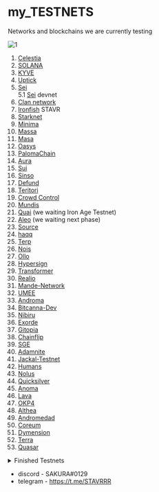 # my_TESTNETS
Networks and blockchains we are currently testing


![1](https://user-images.githubusercontent.com/44331529/171047163-1b64412a-a60c-4e6a-9a97-e036dfcf8be5.png)



1. [Celestia](https://celestia.explorers.guru/validator/celestiavaloper1lv6254w0xz7t3qsgsueag7eexrdj9rpwg5uyer)
2. [SOLANA](https://www.validators.app/validators?q=9GMmVYJBw5Cj58P8QtXtesyQUtA9GyecPb6kCki7QSo5&network=testnet&order=&refresh=&commit=Search)
3. [KYVE](https://explorer.stavr.tech/kyve/staking/kyvevaloper162ydfdt3j34cx9ndrajfsjxcf5e2hfuxjm49rd)
4. [Uptick](https://explorer.stavr.tech/uptick/staking/uptickvaloper1n9urj4d6mngtuhpfysdxu7nq72e8830wkx5mug)
5. [Sei](https://explorer.stavr.tech/sei/staking/seivaloper1u3rszcv0zjdj5cuw22cwe3955xk7zjjjex9t3u) \
5.1 [Sei](https://devnet.sei.explorers.guru/validator/seivaloper1kxnf4n0yjjyhjx0n7mkwzkx68agjt0m3gu97uh) devnet 
6. [Clan network](https://explorer.stavr.tech/clannetwork/staking/clanvaloper1hzln3x9ve6s23ga7vtvrtfkxd2ac9duqf3e3ct)
8. [Ironfish](https://testnet.ironfish.network/leaderboard) STAVR
9. [Starknet](https://discord.com/channels/793094838509764618/956557041336455290/980346285309710367)
10. [Minima](https://github.com/obajay/my_TESTNETS/blob/main/README.md)
11. [Massa](https://github.com/obajay/my_TESTNETS/blob/main/README.md)
12. [Masa](https://github.com/obajay/my_TESTNETS/blob/main/README.md)
13. [Oasys](https://github.com/obajay/my_TESTNETS/blob/main/README.md)
14. [PalomaChain](https://paloma.explorers.guru/validators)
15. [Aura](https://explorer.stavr.tech/aura/staking/auravaloper1ucp33srru7g45ku6w207kc4hy6xd6psvmxw3xf)
16. [Sui](https://github.com/obajay/my_TESTNETS/blob/main/README.md)
17. [Sinso](https://testnet.whitelist.vip/)
18. [Defund](https://explorer.stavr.tech/defund-testnet/staking/defundvaloper14wa33x0sssc6et3e2js08fhxe75evcpdalpe5z) 
19. [Teritori](https://explorer.stavr.tech/teritori/staking/torivaloper1qttw95d6xk0nhk3mc63ueg29xap4msu3xndcnn)
20. [Crowd Control](https://explorer.stavr.tech/cardchain/staking/ccvaloper1s9fljs8pfz60qqg6wj6hxhu82tjfqu6yaep9s7)
21. [Mundis](http://metrics.devnet.mundis.io:3000/d/local/devnet-cluster-monitor?orgId=1&refresh=30s&var-datasource=default&var-testnet=devnet&var-hostid=CS2EwUQ4gbqidxs1nXyxgf87a9LugwbU2mF7R4ohYrig)
22. [Quai](https://github.com/obajay/my_TESTNETS/blob/main/README.md) (we waiting Iron Age Testnet)
23. [Aleo](https://github.com/obajay/my_TESTNETS/blob/main/README.md) (we waiting next phase)
24. [Source](https://explorer.stavr.tech/source/staking/sourcevaloper13l78szv3mxcru9mhh2ndv58xla2arfzhv045cx)
25. [haqq](https://explorer.stavr.tech/haqq/staking/haqqvaloper1yj2hjxsu7gxcdje86hgnm9gn7z09ua9vhjx6pn)
26. [Terp](https://explorer.stavr.tech/terp-network/staking/terpvaloper1eff25w2su9zxhe9lzea65l9xyptv8saxj6r2c8)
27. [Nois](https://explorer.stavr.tech/nois/staking/noisvaloper1enwhnv85g4n99a2kzg8gey22xu6u43l4cxj824)
28. [Ollo](https://explorer.stavr.tech/ollo/staking/ollovaloper1hfsguqknteazy28ms9nm633yyf9tg4uz2gfr6a)
29. [Hypersign](http://explorer.stavr.tech/hypersign/staking/hidvaloper1mgvq7xersraskutl0d8x0zyk3m24hc6u8zcm0h)
30. [Transformer](https://explorer.tfsc.io/#/pc/ValidatorBetail?address=1LvpoUwuGmY3E1DavzF7Q6iAicNF7oveuP&active=1&online=1&selfStake=5000&delegateds=5000&delegated=109364&name=STAVR)
31. [Realio](https://explorer.stavr.tech/realio/staking/realiovaloper1n99gv9edgtvktcpxld6x9cp6zvq7e28mzjwwg4)
32. [Mande-Network](https://explorer.stavr.tech/mande-chain/staking/mandevaloper104v2uksujl8scw2zlzvxnutgw08vvla498fh09)
34. [UMEE](https://explorer.stavr.tech/umee-canon/staking/umeevaloper13k8p5q678ld8k7y2mv35kurl8ucskjzks0qlfa)
35. [Androma](https://explorer.stavr.tech/andromeda/staking/andrvaloper1xsm4dvmh5txrcteyv3yq5z8pm58mu35365tpzq)
36. [Bitcanna-Dev](https://explorer.stavr.tech/bitcanna-dev/staking/bcnavaloper1hn0hc4c6786xtka8pzy5qyrlv276d26arvkv59)
37. [Nibiru](https://explorer.stavr.tech/nibiru/staking/nibivaloper1vgh5ry6zwjp007f90wfwgung6l4z6330tmqsw4)
38. [Exorde](https://github.com/obajay)
39. [Gitopia](https://explorer.stavr.tech/gitopia-testnet/staking/gitopiavaloper1ztlnz9v3qqmq828dp6rj3ndu7gvju63m3az0ym)
40. [Chainflip](https://stake-perseverance.chainflip.io/auctions)
41. [SGE](https://explorer.stavr.tech/sge-testnet/staking/sgevaloper1g3a72tlm6v25y58pjy8x07far4hqj7cgxl3n9z)
42. [Adamnite](https://github.com/obajay)
43. [Jackal-Testnet](https://explorer.stavr.tech/jackal-testnet/staking/jklvaloper1apaj3552wv4umcwrxm9ggx6hr7ttck5kha7sat)
44. [Humans](https://explorer.stavr.tech/humans-testnet/staking/humanvaloper1xq9msyjv4pdhgv0wu33wyd99wf3ffwsc35ptax)
45. [Nolus](https://explorer.stavr.tech/nolus-testnet/staking/nolusvaloper1gqtd7nm09lyu8ql4m8r0ck4md7zdq2c76h5p49)
46. [Quicksilver](https://explorer.stavr.tech/quicksilver/staking/quickvaloper1hm6t24g6dxkp7dk6pn2hn379pdupvd5r3s6z3q)
45. [Anoma](https://namada.world)
46. [Lava](https://explorer.stavr.tech/lava-testnet/staking/lava@valoper1pwrwgqe8lke6c6y9md2cnwznlutzlv867kt4mc)
47. [OKP4](https://explorer.stavr.tech/okp4-testnet/staking/okp4valoper1sc4dkm38ejwftlxfwj9tx6dq8tdd3e9ygascc8)
48. [Althea](https://explorer.stavr.tech/althea-testnet/staking/altheavaloper1dmhvufcxxh0r3kf36ktwv7ff5ew20paq952h2s)
49. [Andromedad](https://explorer.stavr.tech/andromedad-testnet/staking/andrvaloper1xsm4dvmh5txrcteyv3yq5z8pm58mu35365tpzq)
50. [Coreum](https://explorer.stavr.tech/coreum-testnet/staking/testcorevaloper1p0gg6tuzgmw7lylwlg5l9hda3pj5whhcryxwwq)
51. [Dymension](https://explorer.stavr.tech/dymension-testnet/staking/dymvaloper17jaxv5u8z0l34z2cku9jqjd4rln8096w8umpn9)
52. [Terra](https://explorer.sxlzptprjkt.xyz/goa-corrino/staking/corrinovaloper1a047r604jzwdv6wcv6m6drwf30v52vxmst0fw0)
53. [Quasar](https://explorer.stavr.tech/quasar-testnet/staking/quasarvaloper1qucu6jc20jcf5tj6r7n8ppd4sl9n67cmcqsqyp)

<details>
<summary>Finished Testnets</summary>

- [VEGA](https://github.com/obajay/my_TESTNETS/blob/main/README.md)
- [Stratos](https://github.com/obajay/my_TESTNETS/blob/main/README.md)
- [Spacemesh](https://github.com/obajay/my_TESTNETS/blob/main/README.md)
- [Rizon](https://github.com/obajay/my_TESTNETS/blob/main/README.md)
- [Juno](https://github.com/obajay/my_TESTNETS/blob/main/README.md)
- [Fluxprotocol](https://github.com/obajay/my_TESTNETS/blob/main/README.md)
- [Bee_swarm](https://github.com/obajay/my_TESTNETS/blob/main/README.md)
- [Clover](https://github.com/obajay/my_TESTNETS/blob/main/README.md)
- [Anoma](https://github.com/obajay/my_TESTNETS/blob/main/README.md)
- [Archway](https://github.com/obajay/my_TESTNETS/blob/main/README.md)
- [BitCountry](https://github.com/obajay/my_TESTNETS/blob/main/README.md)
- [SSV](https://github.com/obajay/my_TESTNETS/blob/main/README.md)
- [Epik Protocol](https://github.com/obajay/my_TESTNETS/blob/main/README.md)
- [Evmos](https://github.com/obajay/my_TESTNETS/blob/main/README.md)
- [Gravity Bridge](https://github.com/obajay/my_TESTNETS/blob/main/README.md)
- [UMEE](https://github.com/obajay/my_TESTNETS/blob/main/README.md)
- [NYM](https://github.com/obajay/my_TESTNETS/blob/main/README.md)
- [Agoric](https://github.com/obajay/my_TESTNETS/blob/main/README.md)
- [HOPR](https://github.com/obajay/my_TESTNETS/blob/main/README.md)
- [Idena](https://github.com/obajay/my_TESTNETS/blob/main/README.md)
- [Kira network](https://github.com/obajay/my_TESTNETS/blob/main/README.md)
- [Meson Network](https://github.com/obajay/my_TESTNETS/blob/main/README.md)
- [Meter](https://github.com/obajay/my_TESTNETS/blob/main/README.md)
- [MinaProtocol](https://github.com/obajay/my_TESTNETS/blob/main/README.md)
- [moonbeam](https://github.com/obajay/my_TESTNETS/blob/main/README.md)
- [ODIN](https://github.com/obajay/my_TESTNETS/blob/main/README.md)
- [Omniflix](https://github.com/obajay/my_TESTNETS/blob/main/README.md)
- [pontem network](https://github.com/obajay/my_TESTNETS/blob/main/README.md)
- [Porta](https://github.com/obajay/my_TESTNETS/blob/main/README.md)
- [Presearch](https://github.com/obajay/my_TESTNETS/blob/main/README.md)
- [Radicle](https://github.com/obajay/my_TESTNETS/blob/main/README.md)
- [Radix](https://github.com/obajay/my_TESTNETS/blob/main/README.md)
- [Streamr](https://github.com/obajay/my_TESTNETS/blob/main/README.md)
- [Taraxa](https://github.com/obajay/my_TESTNETS/blob/main/README.md)
- [Kujira](https://github.com/obajay/my_TESTNETS/blob/main/README.md)
- [IDEP](https://github.com/obajay/my_TESTNETS/blob/main/README.md)
- [AssetMantle](https://github.com/obajay/my_TESTNETS/blob/main/README.md)
- [Stafi](https://github.com/obajay/my_TESTNETS/blob/main/README.md)
- [Another-1](https://test-anone.zenscan.io/validator.php?addr=onevaloper13nlxz82s78xkf803ygc4yclg9cc6we6aw60079)
- [Zeitgeist](https://telemetry.polkadot.io/#list/0xb90cd3a37b4793c6494b78962986f4f6ed3ec2eda91a6b84fd8457d24f606b9c)
- [Rebus](https://exp.nodeist.net/Rebus/staking/rebusvaloper10xdxa2xhrcwnkm0lfaxlx6mjhc9dat5u5kvr6x)
- [Stride](https://poolparty.stride.zone/STRIDE/staking/stridevaloper1n94ndmxqf7vke553lr3ewwt4edtc4g6mdyx9qn)
- [Aptos](https://github.com/obajay/my_TESTNETS/blob/main/README.md)
- [Obol](https://prater.beaconcha.in/validator/a885dc062876b52fd966aab9d4b81735a1f78986d0540d9edbf8bad0d1fdd4d1427598f5d6971a701f67bd7971c403c3#attestations)
- [SubQuery](https://github.com/obajay/my_TESTNETS/blob/main/README.md)
- [Cosmic Horizon](https://coho.explorers.guru/validator/cohovaloper1mrr2tj92fqv0wgzlhwyet8e23l84h0u0hrr4tj)
- [Humanode](https://telemetry.humanode.io/#list/0x54f8483c71e0bd9fa1b1f654bcdd91b35df07a08ecc4e859b465926ceef91a49) STAVR
- [Neutron](https://explorer.stavr.tech/neutron-testnet/staking/neutronvaloper1y535ugclzdhlyjd6wchl35eljvx5y9z24duqy3)
- [Empower](http://explorer.stavr.tech/empower/staking/empowervaloper1l4xt877lhhhm9573ewpxrcdl9x29n7scjrtdqw)
- [DWS](https://explorer.stavr.tech/dws/staking/dewebvaloper1jmxnrfmart0ksvj2exm3q0xnrczuqtvpmu4953)
- [Pylons](https://explorer.stavr.tech/pylons/staking/pylovaloper16sttxsupvxyv8g2m8xejntxw4eukqqt77tflhh)
- [Subspace](https://telemetry.subspace.network/#list/0x43d10ffd50990380ffe6c9392145431d630ae67e89dbc9c014cac2a417759101) STAVR
- [OKP4](https://explorer.stavr.tech/okp4-testnet/staking/okp4valoper1sc4dkm38ejwftlxfwj9tx6dq8tdd3e9ygascc8)
- [Galaxy](https://explorer.postcapitalist.io/galaxy/staking/galaxyvaloper1tev3n7lu65v2ksg0ph0ywvz3kney50c0r9k6yp)
- [Solana](https://www.validators.app/validators?locale=en&network=mainnet&order=score&refresh=)
- [Mars](https://explorer.stavr.tech/mars-testnet/staking/marsvaloper1pc3ahwcurfedenmmndtk6w4nv7yj08ywfyenqf)

</details>

+ discord - SAKURA#0129
+ telegram - https://t.me/STAVRRR


